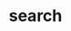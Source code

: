 ---
title: search
layout: default
intro_image_absolute: true
intro_image_hide_on_mobile: false
bodyClass: page-projects-list
---